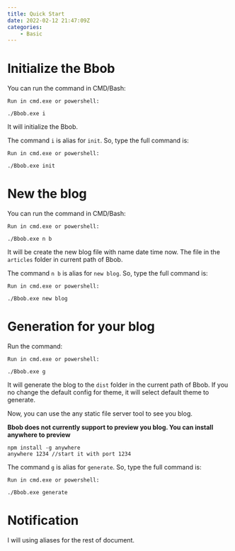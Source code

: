 ```yaml
---
title: Quick Start
date: 2022-02-12 21:47:09Z
categories:
    - Basic
---
```

# Initialize the Bbob
You can run the command in CMD/Bash:
```
Run in cmd.exe or powershell:

./Bbob.exe i
```
It will initialize the Bbob. 

The command `i` is alias for `init`. So, type the full command is:
```
Run in cmd.exe or powershell:

./Bbob.exe init
```

# New the blog
You can run the command in CMD/Bash:
```
Run in cmd.exe or powershell:

./Bbob.exe n b
```

It will be create the new blog file with name date time now. The file in the `articles` folder in current path of Bbob. 

The command `n b` is alias for `new blog`. So, type the full command is:
```
Run in cmd.exe or powershell:

./Bbob.exe new blog
```

# Generation for your blog
Run the command:
```
Run in cmd.exe or powershell:

./Bbob.exe g
```
It will generate the blog to the `dist` folder in the current path of Bbob. If you no change the default config for theme, it will select default theme to generate.

Now, you can use the any static file server tool to see you blog.

<b>Bbob does not currently support to preview you blog. You can install anywhere to preview</b>
```
npm install -g anywhere
anywhere 1234 //start it with port 1234
```

The command `g` is alias for `generate`. So, type the full command is:
```
Run in cmd.exe or powershell:

./Bbob.exe generate
```

# Notification
I will using aliases for the rest of document.